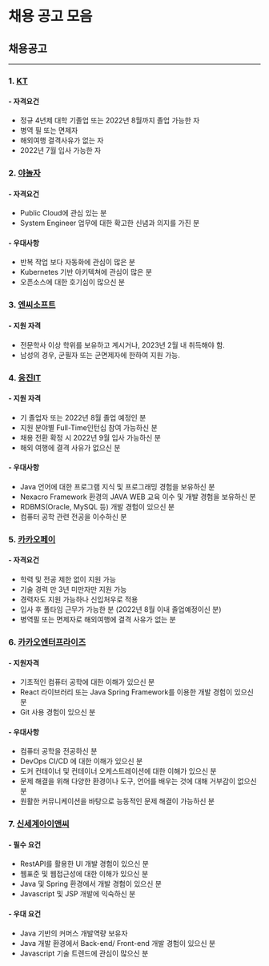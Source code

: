 # 채용 공고 모음

## 채용공고

---

### 1. [KT](https://www.digicokt-recruit.com)
#### - 자격요건

  - 정규 4년제 대학 기졸업 또는 2022년 8월까지 졸업 가능한 자
  - 병역 필 또는 면제자
  - 해외여행 결격사유가 없는 자
  - 2022년 7월 입사 가능한 자

  

### 2. [야놀자](https://careers.yanolja.co/job/System-Engineering팀-클라우드-엔지니어/8340944/)
#### - 자격요건
  - Public Cloud에 관심 있는 분
  - System Engineer 업무에 대한 확고한 신념과 의지를 가진 분
#### - 우대사항
  - 반복 작업 보다 자동화에 관심이 많은 분
  - Kubernetes 기반 아키텍쳐에 관심이 많은 분
  - 오픈소스에 대한 호기심이 많으신 분



### 3. [엔씨소프트](https://ncruiting.com)
#### - 지원 자격
  - 전문학사 이상 학위를 보유하고 계시거나, 2023년 2월 내 취득해야 함.
  - 남성의 경우, 군필자 또는 군면제자에 한하여 지원 가능.



### 4. [웅진IT](https://woongjin-it.recruiter.co.kr/app/jobnotice/view?systemKindCode=MRS2&jobnoticeSn=97908)
#### - 지원 자격
  - 기 졸업자 또는 2022년 8월 졸업 예정인 분
  - 지원 분야별 Full-Time인턴십 참여 가능하신 분
  - 채용 전환 확정 시 2022년 9월 입사 가능하신 분
  - 해외 여행에 결격 사유가 없으신 분
#### - 우대사항 
  - Java 언어에 대한 프로그램 지식 및 프로그래밍 경험을 보유하신 분
  - Nexacro Framework 환경의 JAVA WEB 교육 이수 및 개발 경험을 보유하신 분
  - RDBMS(Oracle, MySQL 등) 개발 경험이 있으신 분
  - 컴퓨터 공학 관련 전공을 이수하신 분



### 5. [카카오페이](https://kakaopay.recruiter.co.kr/app/jobnotice/view?systemKindCode=MRS2&jobnoticeSn=97732)
#### - 자격요건
  - 학력 및 전공 제한 없이 지원 가능
  - 기술 경력 만 3년 미만자만 지원 가능
  - 경력자도 지원 가능하나 신입처우로 적용
  - 입사 후 풀타임 근무가 가능한 분 (2022년 8월 이내 졸업예정이신 분)
  - 병역필 또는 면제자로 해외여행에 결격 사유가 없는 분

  

### 6. [카카오엔터프라이즈](https://careers.kakaoenterprise.com/)
#### - 지원자격
  - 기초적인 컴퓨터 공학에 대한 이해가 있으신 분
  - React 라이브러리 또는 Java Spring Framework를 이용한 개발 경험이 있으신 분
  - Git 사용 경험이 있으신 분
#### - 우대사항
  - 컴퓨터 공학을 전공하신 분
  - DevOps CI/CD 에 대한 이해가 있으신 분
  - 도커 컨테이너 및 컨테이너 오케스트레이션에 대한 이해가 있으신 분
  - 문제 해결을 위해 다양한 환경이나 도구, 언어를 배우는 것에 대해 거부감이 없으신 분
  - 원활한 커뮤니케이션을 바탕으로 능동적인 문제 해결이 가능하신 분



### 7. [신세계아이앤씨](http://job.shinsegae.com/recruit_info/notice/notice01_view.jsp?isSearch=&tabKey0=&currentPage=1&rowsPerPage=11&notino=6667&recrtpnm=%25ED%2595%2599%25EB%25A0%25A5%25EB%25AC%25B4%25EA%25B4%2580&searchWord0=&searchKey0=&searchKey1=&searchWord1=)
#### - 필수 요건

  - RestAPI를 활용한 UI 개발 경험이 있으신 분
  - 웹표준 및 웹접근성에 대한 이해가 있으신 분
  - Java 및 Spring 환경에서 개발 경험이 있으신 분
  - Javascript 및 JSP 개발에 익숙하신 분
#### - 우대 요건
  - Java 기반의 커머스 개발역량 보유자
  - Java 개발 환경에서 Back-end/ Front-end 개발 경험이 있으신 분
  - Javascript 기술 트렌드에 관심이 많으신 분

  
